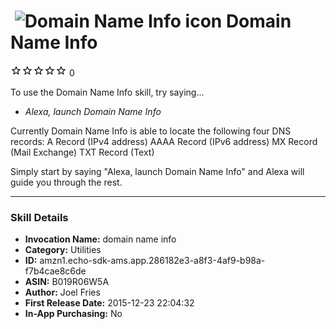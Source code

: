 # &nbsp;<img src="https://github.com/dale3h/alexa-skills-list/raw/master/skills/domain-name-info/B019R06W5A/app_icon" alt="Domain Name Info icon" width="36"> Domain Name Info
![0 stars](../../../images/ic_star_border_black_18dp_1x.png)![0 stars](../../../images/ic_star_border_black_18dp_1x.png)![0 stars](../../../images/ic_star_border_black_18dp_1x.png)![0 stars](../../../images/ic_star_border_black_18dp_1x.png)![0 stars](../../../images/ic_star_border_black_18dp_1x.png) 0

To use the Domain Name Info skill, try saying...

* *Alexa, launch Domain Name Info*

Currently Domain Name Info is able to locate the following four DNS records:
A Record (IPv4 address)
AAAA Record (IPv6 address)
MX Record (Mail Exchange)
TXT Record (Text)

Simply start by saying "Alexa, launch Domain Name Info" and Alexa will guide you through the rest.

***

### Skill Details

* **Invocation Name:** domain name info
* **Category:** Utilities
* **ID:** amzn1.echo-sdk-ams.app.286182e3-a8f3-4af9-b98a-f7b4cae8c6de
* **ASIN:** B019R06W5A
* **Author:** Joel Fries
* **First Release Date:** 2015-12-23 22:04:32
* **In-App Purchasing:** No
